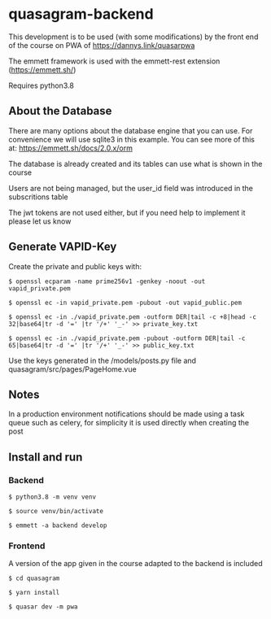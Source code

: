 # quasagram-backend

This development is to be used (with some modifications) by the front end of the course on PWA of https://dannys.link/quasarpwa

The emmett framework is used with the emmett-rest extension (https://emmett.sh/)

Requires python3.8

## About the Database


There are many options about the database engine that you can use. For convenience we will use sqlite3 in this example. You can see more of this at: https://emmett.sh/docs/2.0.x/orm

The database is already created and its tables can use what is shown in the course

Users are not being managed, but the user_id field was introduced in the subscritions table

The jwt tokens are not used either, but if you need help to implement it please let us know

## Generate VAPID-Key

Create the private and public keys with:

```
$ openssl ecparam -name prime256v1 -genkey -noout -out vapid_private.pem

$ openssl ec -in vapid_private.pem -pubout -out vapid_public.pem

$ openssl ec -in ./vapid_private.pem -outform DER|tail -c +8|head -c 32|base64|tr -d '=' |tr '/+' '_-' >> private_key.txt

$ openssl ec -in ./vapid_private.pem -pubout -outform DER|tail -c 65|base64|tr -d '=' |tr '/+' '_-' >> public_key.txt
```

Use the keys generated in the /models/posts.py file and quasagram/src/pages/PageHome.vue

## Notes

In a production environment notifications should be made using a task queue such as celery, for simplicity it is used directly when creating the post

## Install and run

### Backend
```
$ python3.8 -m venv venv

$ source venv/bin/activate

$ emmett -a backend develop
```

### Frontend
A version of the app given in the course adapted to the backend is included

```
$ cd quasagram

$ yarn install

$ quasar dev -m pwa
```